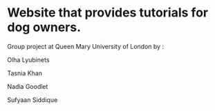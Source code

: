 # Website that provides tutorials for dog owners.

Group project at Queen Mary University of London by :

Olha Lyubinets

Tasnia Khan

Nadia Goodlet

Sufyaan Siddique
